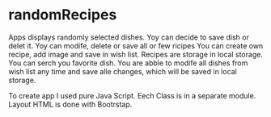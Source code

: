 # randomRecipes
Apps displays randomly selected dishes. Yoy can decide to save dish or delet it. Yoy can modife, delete or save all or few ricipes You can create own recipe, add image and save in wish list. Recipes are storage in local storage. You can serch you favorite dish. You are abble to modife all dishes from wish list any time and save alle changes, which will be saved in local storage.

To create app I used pure Java Script. Eech Class is in a separate module. Layout HTML is done with Bootrstap.
